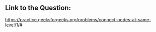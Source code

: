 ## Link to the Question:

https://practice.geeksforgeeks.org/problems/connect-nodes-at-same-level/1/#
